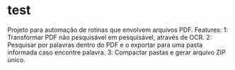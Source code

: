 # test
Projeto para automação de rotinas que envolvem arquivos PDF. Features: 1: Transformar PDF não pesquisável em pesquisável, através de OCR. 2: Pesquisar por palavras dentro do PDF e o exportar para uma pasta informada caso encontre palavra. 3: Compactar pastas e gerar arquivo ZIP único.
